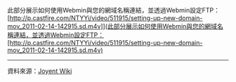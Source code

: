 此部分展示如何使用Webmin與您的網域名稱連結，並透過Webmin設定FTP：[http://p.castfire.com/NTYYi/video/511915/setting-up-new-domain-mov_2011-02-14-142915.sd.m4v]](此部分展示如何使用Webmin與您的網域名稱連結，並透過Webmin設定FTP：[http://p.castfire.com/NTYYi/video/511915/setting-up-new-domain-mov_2011-02-14-142915.sd.m4v)




----
資料來源：[Joyent Wiki](http://wiki.joyent.com/display/www/Documentation+Home)
